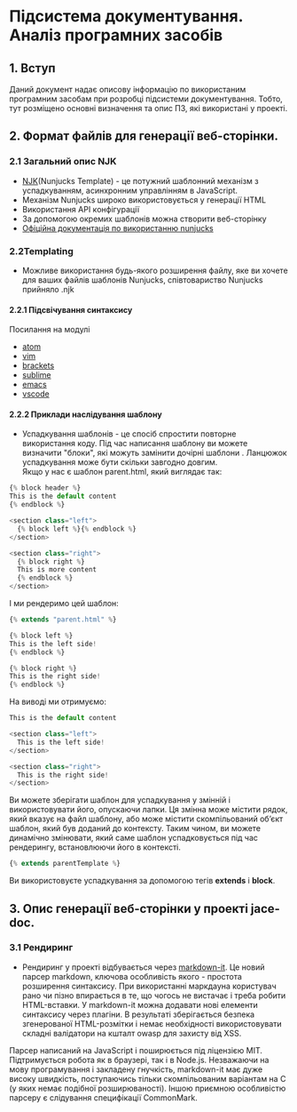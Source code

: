 # Підсистема документування. Аналіз програмних засобів
## 1. Вступ

Даний документ надає описову інформацію по використаним програмним засобам при розробці підсистеми документування. Тобто, тут розміщено основні визначення та опис ПЗ, які використані у проекті.

## 2. Формат файлів для генерації веб-сторінки.
### 2.1 Загальний опис NJK

* [NJK](https://www.filesuffix.com/ru/extension/njk)(Nunjucks Template) - це потужний шаблонний механізм з успадкуванням, асинхронним управлінням в JavaScript.
* Механізм Nunjucks широко використовується у генерації HTML
* Використання API конфігурації
* За допомогою окремих шаблонів можна створити веб-сторінку
* [Офіційна документація по використанню nunjucks](https://mozilla.github.io/nunjucks/getting-started.html)
### 2.2Templating
* Можливе використання будь-якого розширення файлу, яке ви хочете для ваших файлів шаблонів Nunjucks, співтовариство Nunjucks прийняло .njk  
#### 2.2.1 Підсвічування синтаксису  
Посилання на модулі
* [atom]( https://github.com/alohaas/language-nunjucks)
* [vim](https://github.com/niftylettuce/vim-jinja)
* [brackets](https://github.com/axelboc/nunjucks-brackets)
* [sublime](https://github.com/mogga/sublime-nunjucks/blob/master/Nunjucks.tmLanguage)
* [emacs](http://web-mode.org)
* [vscode](https://github.com/ronnidc/vscode-nunjucks)  
#### 2.2.2 Приклади наслідування шаблону  
* Успадкування шаблонів - це спосіб спростити повторне використання коду. Під час написання шаблону ви можете визначити "блоки", які можуть замінити дочірні шаблони . Ланцюжок успадкування може бути скільки завгодно довгим.  
Якщо у нас є шаблон parent.html, який виглядає так:
```javascript
{% block header %}
This is the default content
{% endblock %}

<section class="left">
  {% block left %}{% endblock %}
</section>

<section class="right">
  {% block right %}
  This is more content
  {% endblock %}
</section>
```  
І ми рендеримо цей шаблон:
```javascript
{% extends "parent.html" %}

{% block left %}
This is the left side!
{% endblock %}

{% block right %}
This is the right side!
{% endblock %}
```  
На виводі ми отримуємо:
``` javascript
This is the default content

<section class="left">
  This is the left side!
</section>

<section class="right">
  This is the right side!
</section>
```  
Ви можете зберігати шаблон для успадкування у змінній і використовувати його, опускаючи лапки. Ця змінна може містити рядок, який вказує на файл шаблону, або може містити скомпільований об’єкт шаблон, який був доданий до контексту. Таким чином, ви можете динамічно змінювати, який саме шаблон успадковується під час рендерингу, встановлюючи його в контексті.
```javascript
{% extends parentTemplate %}
```  
Ви використовуєте успадкування за допомогою тегів <b>extends</b> і <b>block</b>. 
## 3. Опис генерації веб-сторінки у проекті jace-doc.

### 3.1 Рендиринг

* Рендиринг у проекті відбувається через [markdown-it](https://github.com/markdown-it/markdown-it). Це новий парсер markdown, ключова особливість якого - простота розширення синтаксису. При використанні маркдауна користувач рано чи пізно впирається в те, що чогось не вистачає і треба робити HTML-вставки. У markdown-it можна додавати нові елементи синтаксису через плагіни. В результаті зберігається безпека згенерованої HTML-розмітки і немає необхідності використовувати складні валідатори на кшталт owasp для захисту від XSS.

Парсер написаний на JavaScript і поширюється під ліцензією MIT. Підтримується робота як в браузері, так і в Node.js. Незважаючи на мову програмування і закладену гнучкість, markdown-it має дуже високу швидкість, поступаючись тільки скомпільованим варіантам на С (у яких немає подібної розширюваності). Іншою приємною особливістю парсеру є слідування специфікації CommonMark.






